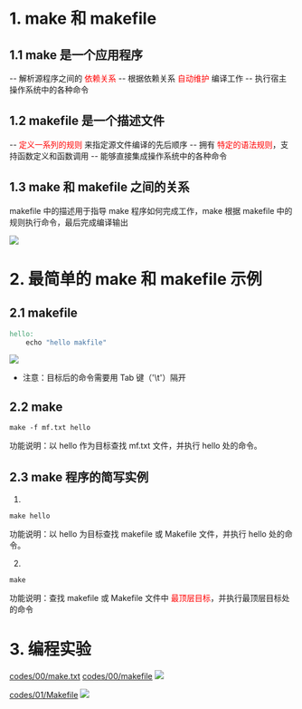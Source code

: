 # 1. make 和 makefile

## 1.1 make 是一个应用程序

-- 解析源程序之间的 <font color=red>依赖关系</font>
-- 根据依赖关系 <font color=red>自动维护</font> 编译工作
-- 执行宿主操作系统中的各种命令

## 1.2 makefile 是一个描述文件

-- <font color=red>定义一系列的规则</font> 来指定源文件编译的先后顺序
-- 拥有 <font color=red>特定的语法规则</font>，支持函数定义和函数调用
-- 能够直接集成操作系统中的各种命令

## 1.3 make 和 makefile 之间的关系

makefile 中的描述用于指导 make 程序如何完成工作，make 根据 makefile 中的规则执行命令，最后完成编译输出

![](images/1.png)


# 2. 最简单的 make 和 makefile 示例

## 2.1 makefile

```makefile
hello:
	echo "hello makfile"
```
![](images/2.png)

- 注意：目标后的命令需要用 Tab 键（'\t'）隔开

## 2.2 make

```shell
make -f mf.txt hello
```

功能说明：以 hello 作为目标查找 mf.txt 文件，并执行 hello 处的命令。

## 2.3 make 程序的简写实例

1. 

```shell
make hello
```

功能说明：以 hello 为目标查找 makefile 或 Makefile 文件，并执行 hello 处的命令。

2. 

```shell
make
```

功能说明：查找 makefile 或 Makefile 文件中 <font color=red>最顶层目标</font>，并执行最顶层目标处的命令

# 3. 编程实验

[codes/00/make.txt](codes/00/make.txt)
[codes/00/makefile](codes/00/makefile)
![](images/mintty.2023-09-27_10-17-06.png)

[codes/01/Makefile](codes/01/Makefile)
![](images/mintty.2023-09-27_10-18-15.png)




